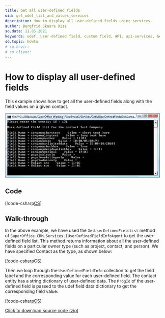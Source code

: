 ```yaml
---
title: Get all user-defined fields
uid: get_udef_list_and_values_services
description: How to display all user-defined fields using services.
author: Bergfrid Skaara Dias
so.date: 11.05.2021
keywords: udef, user-defined field, custom field, API, api-services, GetUserDefinedFieldList, UserDefinedFieldInfoAgent, UserDefinedFieldInfo
so.topic: howto
# so.envir:
# so.client:
---
```


# How to display all user-defined fields

This example shows how to get all the user-defined fields along with the field values on a given contact.

![02 -screenshot][img1]

## Code

[!code-csharp[CS](includes/get-udef-list-and-values-services.cs)]

## Walk-through

In the above example, we have used the `GetUserDefinedFieldList` method of `SuperOffice.CRM.Services.IUserDefinedFieldInfoAgent` to get the user-defined field list. This method returns information about all the user-defined fields on a particular owner type (such as project, contact, and person). We have specified Contact as the type, as shown below:

[!code-csharp[CS](includes/get-udef-list-and-values-services.cs?range=27)]

Then we loop through the `UserDefinedFieldInfo` collection to get the field label and the corresponding value for each user-defined field.  The contact entity has a string dictionary of user-defined data. The `ProgId` of the user-defined field is passed to the udef field data dictionary to get the corresponding field value:

[!code-csharp[CS](includes/get-udef-list-and-values-services.cs?range=32-37)]

<a href="../../assets/downloads/getalluserdefinedfieldsonacontact.zip" download>Click to download source code (zip)</a>

<!-- Referenced images -->
[img1]: media/image002.jpg
